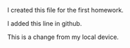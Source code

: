 I created this file for the first homework.

I added this line in github.

This is a change from my local device.